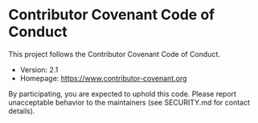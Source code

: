 # Contributor Covenant Code of Conduct

This project follows the Contributor Covenant Code of Conduct.

- Version: 2.1
- Homepage: https://www.contributor-covenant.org

By participating, you are expected to uphold this code. Please report unacceptable behavior to the maintainers (see SECURITY.md for contact details).
